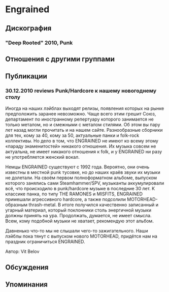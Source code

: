 # Engrained



## Дискография

### "Deep Rooted" 2010, Punk




## Отношения с другими группами


## Публикации

### 30.12.2010 reviews Punk&#x2F;Hardcore к нашему новогоднему столу

<P>Иногда на наших лэйблах выходят релизы, появления которых на рынке предположить заранее невозможно. Чаще всего этим грешит Союз, департамент по иностранному репертуару которого занимается не только металом, но и смежными с металом стилями. Об этом вы пару лет назад могли прочитать и на нашем сайте. Разнообразные сборники для тех, кому за 40, кому за 50, актуальные панки и folk-rock коллективы. Но дело в том, что ENGRAINED не имеют ко всему этому «параду знаменитостей» никакого отношения. Их музыка совсем не актуальна, не имеет никакого отношения к folk, и у ENGRAINED ни разу не употребляется женский вокал.</P>
<P>Немцы ENGRAINED существуют с 1992 года. Вероятно, они очень известны в местной punk тусовке, но до наших краёв звуки их музыки не долетали. На своём первом полноформатном альбоме, выпуском которого занялись сами Steamhammer/SPV, музыканты аккумулировали всё, что происходило в punk/hardcore музыке в последние 30 лет. К классике панка, по типу THE RAMONES и MISFITS, ENGRAINED примешали агрессивного hardcore, а также подсолили MOTORHEAD-образным thrash-metal. В итоге получился качественно записанный и угарный материал, который поклонники столь энергичной музыки должны принять на ура. Продолжать, думается, не имеет смысла. Всем, кому подобной музыки не хватает, рекомендую этот альбом.</P>
<P>Давненько что-то мы не слышали чего-то зажигательного. Наши лэйблы пока тянут с выпуском нового MOTORHEAD, придётся нам на праздник ограничиться ENGRAINED.</P>
Автор: Vit Belov


## Обсуждения


## Упоминания

